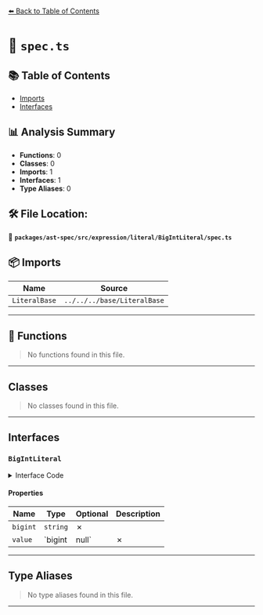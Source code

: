 [⬅️ Back to Table of Contents](../../../../../../index.md)

# 📄 `spec.ts`

## 📚 Table of Contents

- [Imports](#imports)
- [Interfaces](#interfaces)

## 📊 Analysis Summary

- **Functions**: 0
- **Classes**: 0
- **Imports**: 1
- **Interfaces**: 1
- **Type Aliases**: 0

## 🛠️ File Location:
📂 **`packages/ast-spec/src/expression/literal/BigIntLiteral/spec.ts`**

## 📦 Imports

| Name | Source |
|------|--------|
| `LiteralBase` | `../../../base/LiteralBase` |


---

## 🔧 Functions

> No functions found in this file.


---

## Classes

> No classes found in this file.


---

## Interfaces

### `BigIntLiteral`

<details><summary>Interface Code</summary>

```ts
export interface BigIntLiteral extends LiteralBase {
  bigint: string;
  value: bigint | null;
}
```
</details>

#### Properties

| Name | Type | Optional | Description |
|------|------|----------|-------------|
| `bigint` | `string` | ✗ |  |
| `value` | `bigint | null` | ✗ |  |


---

## Type Aliases

> No type aliases found in this file.


---